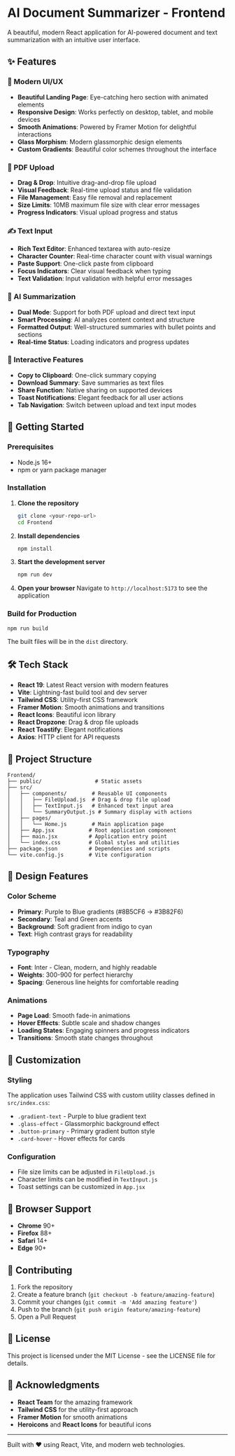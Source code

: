 # AI Document Summarizer - Frontend

A beautiful, modern React application for AI-powered document and text summarization with an intuitive user interface.

## ✨ Features

### 🎨 Modern UI/UX
- **Beautiful Landing Page**: Eye-catching hero section with animated elements
- **Responsive Design**: Works perfectly on desktop, tablet, and mobile devices  
- **Smooth Animations**: Powered by Framer Motion for delightful interactions
- **Glass Morphism**: Modern glassmorphic design elements
- **Custom Gradients**: Beautiful color schemes throughout the interface

### 📄 PDF Upload
- **Drag & Drop**: Intuitive drag-and-drop file upload
- **Visual Feedback**: Real-time upload status and file validation
- **File Management**: Easy file removal and replacement
- **Size Limits**: 10MB maximum file size with clear error messages
- **Progress Indicators**: Visual upload progress and status

### ✍️ Text Input
- **Rich Text Editor**: Enhanced textarea with auto-resize
- **Character Counter**: Real-time character count with visual warnings
- **Paste Support**: One-click paste from clipboard
- **Focus Indicators**: Clear visual feedback when typing
- **Text Validation**: Input validation with helpful error messages

### 🧠 AI Summarization
- **Dual Mode**: Support for both PDF upload and direct text input
- **Smart Processing**: AI analyzes content context and structure
- **Formatted Output**: Well-structured summaries with bullet points and sections
- **Real-time Status**: Loading indicators and progress updates

### 📱 Interactive Features
- **Copy to Clipboard**: One-click summary copying
- **Download Summary**: Save summaries as text files
- **Share Function**: Native sharing on supported devices
- **Toast Notifications**: Elegant feedback for all user actions
- **Tab Navigation**: Switch between upload and text input modes

## 🚀 Getting Started

### Prerequisites
- Node.js 16+ 
- npm or yarn package manager

### Installation

1. **Clone the repository**
   ```bash
   git clone <your-repo-url>
   cd Frontend
   ```

2. **Install dependencies**
   ```bash
   npm install
   ```

3. **Start the development server**
   ```bash
   npm run dev
   ```

4. **Open your browser**
   Navigate to `http://localhost:5173` to see the application

### Build for Production

```bash
npm run build
```

The built files will be in the `dist` directory.

## 🛠️ Tech Stack

- **React 19**: Latest React version with modern features
- **Vite**: Lightning-fast build tool and dev server
- **Tailwind CSS**: Utility-first CSS framework
- **Framer Motion**: Smooth animations and transitions
- **React Icons**: Beautiful icon library
- **React Dropzone**: Drag & drop file uploads
- **React Toastify**: Elegant notifications
- **Axios**: HTTP client for API requests

## 📁 Project Structure

```
Frontend/
├── public/                 # Static assets
├── src/
│   ├── components/        # Reusable UI components
│   │   ├── FileUpload.js  # Drag & drop file upload
│   │   ├── TextInput.js   # Enhanced text input area
│   │   └── SummaryOutput.js # Summary display with actions
│   ├── pages/
│   │   └── Home.js        # Main application page
│   ├── App.jsx           # Root application component
│   ├── main.jsx          # Application entry point
│   └── index.css         # Global styles and utilities
├── package.json          # Dependencies and scripts
└── vite.config.js        # Vite configuration
```

## 🎨 Design Features

### Color Scheme
- **Primary**: Purple to Blue gradients (#8B5CF6 → #3B82F6)
- **Secondary**: Teal and Green accents
- **Background**: Soft gradient from indigo to cyan
- **Text**: High contrast grays for readability

### Typography
- **Font**: Inter - Clean, modern, and highly readable
- **Weights**: 300-900 for perfect hierarchy
- **Spacing**: Generous line heights for comfortable reading

### Animations
- **Page Load**: Smooth fade-in animations
- **Hover Effects**: Subtle scale and shadow changes
- **Loading States**: Engaging spinners and progress indicators
- **Transitions**: Smooth state changes throughout

## 🔧 Customization

### Styling
The application uses Tailwind CSS with custom utility classes defined in `src/index.css`:

- `.gradient-text` - Purple to blue gradient text
- `.glass-effect` - Glassmorphic background effect
- `.button-primary` - Primary gradient button style
- `.card-hover` - Hover effects for cards

### Configuration
- File size limits can be adjusted in `FileUpload.js`
- Character limits can be modified in `TextInput.js`
- Toast settings can be customized in `App.jsx`

## 📱 Browser Support

- **Chrome** 90+
- **Firefox** 88+
- **Safari** 14+
- **Edge** 90+

## 🤝 Contributing

1. Fork the repository
2. Create a feature branch (`git checkout -b feature/amazing-feature`)
3. Commit your changes (`git commit -m 'Add amazing feature'`)
4. Push to the branch (`git push origin feature/amazing-feature`)
5. Open a Pull Request

## 📄 License

This project is licensed under the MIT License - see the LICENSE file for details.

## 🙏 Acknowledgments

- **React Team** for the amazing framework
- **Tailwind CSS** for the utility-first approach
- **Framer Motion** for smooth animations
- **Heroicons** and **React Icons** for beautiful icons

---

Built with ❤️ using React, Vite, and modern web technologies.
